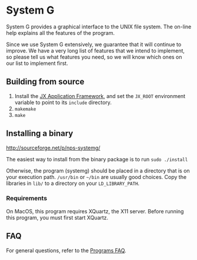 # System G

System G provides a graphical interface to the UNIX file system.  The on-line help explains all the features of the program.

Since we use System G extensively, we guarantee that it will continue to improve.  We have a very long list of features that we intend to implement, so please tell us what features you need, so we will know which ones on our list to implement first.


## Building from source

1. Install the [JX Application Framework](https://github.com/jafl/jx_application_framework),  and set the `JX_ROOT` environment variable to point to its `include` directory.
1. `makemake`
1. `make`


## Installing a binary

http://sourceforge.net/p/nps-systemg/

The easiest way to install from the binary package is to run `sudo ./install`

Otherwise, the program (systemg) should be placed in a directory that is on your execution path.  `/usr/bin` or `~/bin` are usually good choices.  Copy the libraries in `lib/` to a directory on your `LD_LIBRARY_PATH`.

### Requirements

On MacOS, this program requires XQuartz, the X11 server.  Before running this program, you must first start XQuartz.


## FAQ

For general questions, refer to the [Programs FAQ](https://github.com/jafl/jx_application_framework/blob/master/APPS.md).
